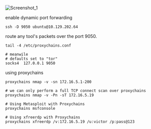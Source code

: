 
![Screenshot_1](https://github.com/kiro6/penetration-testing-notes/assets/57776872/b0085376-e147-40b5-bfb6-690e5b466bf5)


enable dynamic port forwarding 
```shell
ssh -D 9050 ubuntu@10.129.202.64
```
route any tool's packets over the port 9050. 
```shell
tail -4 /etc/proxychains.conf

# meanwile
# defaults set to "tor"
socks4 	127.0.0.1 9050
```
using proxychains
```shell
proxychains nmap -v -sn 172.16.5.1-200

# we can only perform a full TCP connect scan over proxychains
proxychains nmap -v -Pn -sT 172.16.5.19

# Using Metasploit with Proxychains
proxychains msfconsole

# Using xfreerdp with Proxychains
proxychains xfreerdp /v:172.16.5.19 /u:victor /p:pass@123
```
